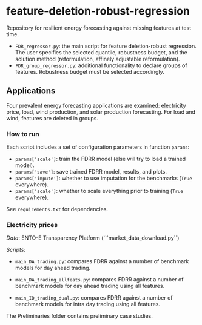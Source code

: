 # feature-deletion-robust-regression

Repository for resilient energy forecasting against missing features at test time.

- ``FDR_regressor.py``: the main script for feature deletion-robust regression. The user specifies the selected quantile, robustness budget, and the solution method (reformulation, affinely adjustable reformulation).
- ``FDR_group_regressor.py``: additional functionality to declare groups of features. Robustness budget must be selected accordingly.

## Applications

Four prevalent energy forecasting applications are examined: electricity price, load, wind production, and solar production forecasting. For load and wind, features are deleted in groups.

### How to run

Each script includes a set of configuration parameters in function  `params`:
- ``params['scale']``: train the FDRR model (else will try to load a trained model).
- ``params['save']``: save trained FDRR model, results, and plots.
- ``params['impute']``: whether to use imputation for the benchmarks  (`True` everywhere).
- ``params['scale']``: whether to scale everything prior to training (`True` everywhere).

See  ``requirements.txt``  for dependencies.

### Electricity prices

*Data*: ENTO-E Transparency Platform (```market_data_download.py``)

*Scripts*:

- ``main_DA_trading.py``: compares FDRR against a number of benchmark models for day ahead trading.

- ``main_DA_trading_allfeats.py``: compares FDRR against a number of benchmark models for day ahead trading using all features.

- ``main_ID_trading_dual.py``: compares FDRR against a number of benchmark models for intra day trading using all features.

The Preliminaries folder contains preliminary case studies. 